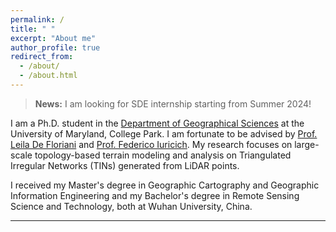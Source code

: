 ```yaml
---
permalink: /
title: " "
excerpt: "About me"
author_profile: true
redirect_from: 
  - /about/
  - /about.html
---
```


> __News:__ I am looking for SDE internship starting from Summer 2024!

I am a Ph.D. student in the [Department of Geographical Sciences](https://geog.umd.edu/) at the University of Maryland, College Park. I am fortunate to be advised by [Prof. Leila De Floriani](https://users.umiacs.umd.edu/~deflo/) and [Prof. Federico Iuricich](https://fiurici.people.clemson.edu/). My research focuses on large-scale topology-based terrain modeling and analysis on Triangulated Irregular Networks (TINs) generated from LiDAR points.

I received my Master's degree in Geographic Cartography and Geographic Information Engineering and my Bachelor's degree in Remote Sensing Science and Technology, both at Wuhan University, China. 

<!-- My research interest is in computational methods for earth sciences, with a special emphasis on multiphase flow and transport for CO$_2$ geological storage, physics modeling, and machine learning. I obtained my Ph.D. from the [Energy Sciences & Engineering](https://earth.stanford.edu/ere) Department at [Stanford Doerr School of Sustainability](https://sustainability.stanford.edu/)
working with Professor [Sally M. Benson](https://earth.stanford.edu/people/sally-benson). I was an ExxonMobil Emerging Energy Fellow through the [Stanford Strategic Energy Alliance](https://news.stanford.edu/2018/03/01/new-energy-research-program-collaboration/). 


I received my Master's degree in Fluid Mechanics and Hydrology from Civil and Environmental Engineering at Stanford University. Prior to my Ph.D. at Stanford, I received my Bachelor's degree with honors from Lassonde Mineral Engineering at the University of Toronto and was nominated as [16 Grads to Watch](https://news.engineering.utoronto.ca/grads-watch-16-global-engineering-leaders/). -->


--- 
